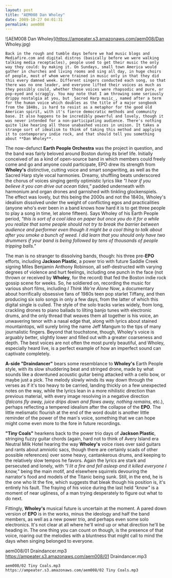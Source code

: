 ```yaml
---
layout: post
title: "AEM008 Dan Wholey"
date: 2009-10-27 04:01:31
permalink: aem008
---
```

![AEM008 Dan Wholey](https://ampeater.s3.amazonaws.com/aem008/Dan Wholey.jpg)

    Back in the rough and tumble days before we had music blogs and Mediafire.com and digital distros (basically before we were walking talking media receptacles), people used to get their music the only way they could: by making it. On Sundays, small town America would gather in churches and living rooms and sing all day, in huge choirs of people, most of whom were trained in music only in that they did this every damned week. Different singers conducted each song, so that there was no one leader, and everyone lifted their voices as much as they possibly could, whether those voices were rhapsodic and pure, or pop-eyed and scraggly. You may note that I am throwing some seriously drippy nostalgia at you, but _Sacred Harp music_, named after a term for the human voice which doubles as the title of a major songbook from the 1840s, is hard to resist as a metaphor for the good old American spirit, with it's fierce democratic methods and community base. It also happens to be incredibly powerful and lovely, though it was never intended for a non-participating audience. There's nothing quite like hearing all those unabashed voices in unison. It takes a strange sort of idealism to think of taking this method and applying it to contemporary indie rock, and that should tell you something about **Dan Wholey**.

The now-defunct **Earth People Orchestra** was the project in question, and the band was fairly beloved around Boston during its brief life. Initially conceived of as a kind of open-source band in which members could freely come and go and anyone could participate, EPO drew its strength from **Wholey's** distinctive, cutting voice and smart songwriting, as well as the Sacred Harp style vocal harmonies. Dreamy, shuffling beats underscored the chorus of voices singing gently optimistic lyrics like _"I hear if you believe it you can drive out ocean tides,"_ padded underneath with harmonium and organ drones and garnished with tinkling glockenspiels. The effect was lovely, but this being the 2000s and not the 1840s, Wholey's idealism dissolved under the weight of conflicting egos and practicalities (anyone who's ever been in a band knows how hard it is to get three people to play a song in time, let alone fifteen). Says Wholey of his Earth People period, _"this is sort of a cool idea on paper but once you do it for a while you realize that some people should not try to break the barrier between audience and performer even though it might be a cool thing to talk about after you smoke a bunch of weed. I did learn that you should only have two drummers if your band is being followed by tens of thousands of people tripping balls."_

The man is no stranger to dissolving bands, though: his three pre-**EPO** efforts, including **Jackson Plastic**, a power trio with future Saddle Creek signing Miles Benjamin Anthony Robinson, all self-destructed with varying degrees of violence and hurt feelings, including one punch in the face (not thrown or received by **Wholey**, for the record) that fed the Boston indie rock gossip scene for weeks. So, he soldiered on, recording the music for various short films, including _I Think We're Alone Now_, a documentary about horrifically obsessive fans of 1980s teen pop starlet Tiffany, and then producing six solo songs in only a few days, from the latter of which this digital single is culled. The style of the solo tracks varies widely, from long, crackling drones to piano ballads to lilting banjo tunes with electronic drums, and the only thread that weaves them all together is his voice, an unwavering tenor with a nasal edge that, along with lyrics about stained mountaintops, will surely bring the name Jeff Mangum to the tips of many journalistic fingers. Beyond that touchstone, though, Wholey's voice is arguably better, slightly lower and filled out with a greater coarseness and depth. The best voices are not often the most purely beautiful, and Wholey, especially heard live, is a perfect example of how an imperfect sound can captivate completely.

**A-side "Draindancer"** bears some resemblance to **Wholey's** Earth People style, with its slow shuddering beat and stringed drone, made by what sounds like a downtuned acoustic guitar being attacked with a cello bow, or maybe just a pick. The melody slowly winds its way down through the verses as if it's too heavy to be carried, landing thickly on a few unexpected notes on the way, while the lyrics lean in a more nihilistic direction than previous material, with every image resolving in a negative direction (_falcons fly away, juice drips down and flows away, nothing remains,_ etc.), perhaps reflecting a tempered idealism after the collapse of the **EPO**. The little melismatic flourish at the end of the word doubt is another little reminder of the power of the man's voice, something that we can hope might come even more to the fore in future recordings.

**"Tiny Coals"** hearkens back to the power trio days of **Jackson Plastic**, stringing fuzzy guitar chords (again, hard not to think of Avery Island era Neutral Milk Hotel hearing the way **Wholey's** voice rises over said guitars and rants about amniotic sacs, though there are certainly scads of other possible references) over some heavy, cantankerous drums, and keeping to the relatively slow tempos he favors. Again the lyrics are stark and persecuted and lonely, with _"I lit a fire and fell asleep and it killed everyone I know,"_ being the main motif, and elsewhere squirrels devouring the narrator's food and models of the Titanic being sunk. Still, in the end, he is the one who lit the fire, which suggests that bleak though his position is, it's entirely his fault. The fraying of his voice during the last held _"know"_ is a moment of near ugliness, of a man trying desperately to figure out what to do next.

Fittingly, **Wholey's** musical future is uncertain at the moment. A pared down version of **EPO** is in the works, minus the ideology and half the band members, as well as a new power trio, and perhaps even some solo electronics. It's not clear at all where he'll wind up or what direction he'll be heading in. The one thing you can count on though, is the presence of that voice, roaring out the melodies with a bluntness that might call to mind the days when singing belonged to everyone.
  
  aem008/01 Draindancer.mp3
    https://ampeater.s3.amazonaws.com/aem008/01 Draindancer.mp3
    
    aem008/02 Tiny Coals.mp3
    https://ampeater.s3.amazonaws.com/aem008/02 Tiny Coals.mp3
    
    